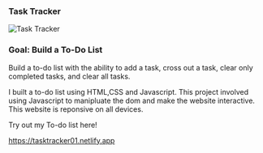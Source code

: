 ### Task Tracker

![Task Tracker](https://kai-diramio.netlify.app/images/toDoList3%20copy.jpg)

### Goal: Build a To-Do List

Build a to-do list with the ability to add a task, cross out a task, clear only completed tasks, and clear all tasks. 

I built a to-do list using HTML,CSS and Javascript. This project involved using Javascript to manipluate the dom and make the website interactive. This website is reponsive on all devices.

Try out my To-do list here!

https://tasktracker01.netlify.app
